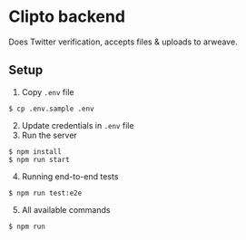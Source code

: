 # Clipto backend

Does Twitter verification, accepts files & uploads to arweave.

## Setup
1. Copy `.env` file
```
$ cp .env.sample .env
```

2. Update credentials in `.env` file
3. Run the server
```
$ npm install
$ npm run start
```
4. Running end-to-end tests
```
$ npm run test:e2e
```
5. All available commands
```
$ npm run
```
